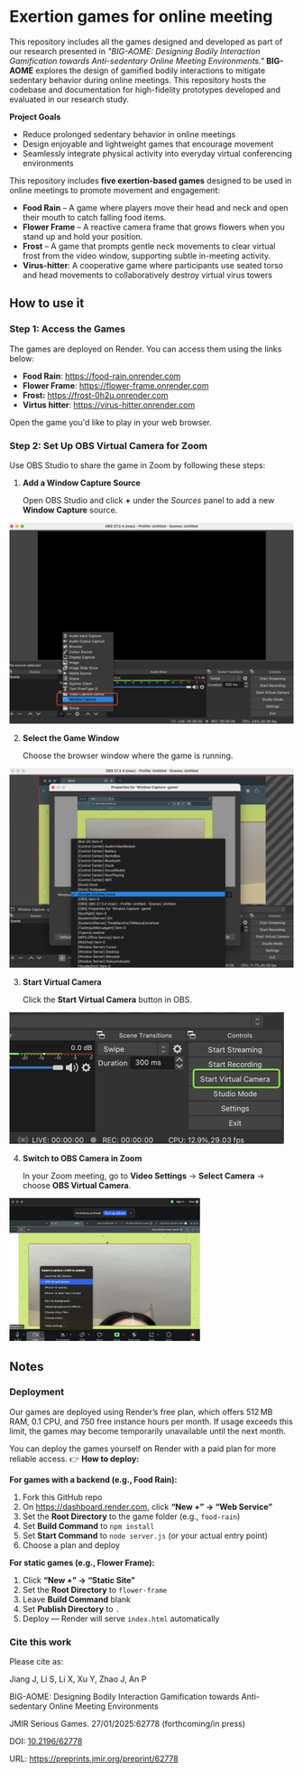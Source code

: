 # Exertion games for online meeting 

This repository includes all the games designed and developed as part of our research presented in *"BIG-AOME: Designing Bodily Interaction Gamification towards Anti-sedentary Online Meeting Environments."* **BIG-AOME** explores the design of gamified bodily interactions to mitigate sedentary behavior during online meetings. This repository hosts the codebase and documentation for high-fidelity prototypes developed and evaluated in our research study.

**Project Goals**

- Reduce prolonged sedentary behavior in online meetings
- Design enjoyable and lightweight games that encourage movement
- Seamlessly integrate physical activity into everyday virtual conferencing environments

This repository includes **five exertion-based games** designed to be used in online meetings to promote movement and engagement:

- **Food Rain** – A game where players move their head and neck and open their mouth to catch falling food items.
- **Flower Frame** – A reactive camera frame that grows flowers when you stand up and hold your position.
- **Frost** – A game that prompts gentle neck movements to clear virtual frost from the video window, supporting subtle in-meeting activity.
- **Virus-hitter**:  A cooperative game where participants use seated torso and head movements to collaboratively destroy virtual virus towers

## How to use it

### **Step 1: Access the Games**

The games are deployed on Render. You can access them using the links below:

- **Food Rain**: https://food-rain.onrender.com
- **Flower Frame**: https://flower-frame.onrender.com
- **Frost:** https://frost-0h2u.onrender.com
- **Virtus hitter**: https://virus-hitter.onrender.com

Open the game you'd like to play in your web browser.

###  Step 2: Set Up OBS Virtual Camera for Zoom

Use OBS Studio to share the game in Zoom by following these steps:

1. **Add a Window Capture Source**

   Open OBS Studio and click **+** under the *Sources* panel to add a new **Window Capture** source.

![image-20250325151943627](image-20250325151943627.png)

2. **Select the Game Window**

   Choose the browser window where the game is running.

<img src="image-20250325152432184.png" alt="image-20250325152432184" style="zoom:50%;" />

3. **Start Virtual Camera**

   Click the **Start Virtual Camera** button in OBS.

<img src="image-20250325153052499.png" alt="image-20250325153052499" style="zoom:50%;" />

4. **Switch to OBS Camera in Zoom**

   In your Zoom meeting, go to **Video Settings** → **Select Camera** → choose **OBS Virtual Camera**.

<img src="image-20250325154555417.png" alt="image-20250325154555417" style="zoom: 33%;" />



## Notes

### Deployment 

Our games are deployed using Render’s free plan, which offers 512 MB RAM, 0.1 CPU, and 750 free instance hours per month.  If usage exceeds this limit, the games may become temporarily unavailable until the next month.

You can deploy the games yourself on Render with a paid plan for more reliable access.
 👉 **How to deploy:**

**For games with a backend (e.g., Food Rain):**

1. Fork this GitHub repo
2. On https://dashboard.render.com, click **“New +” → “Web Service”**
3. Set the **Root Directory** to the game folder (e.g., `food-rain`)
4. Set **Build Command** to `npm install`
5. Set **Start Command** to `node server.js` (or your actual entry point)
6. Choose a plan and deploy

**For static games (e.g., Flower Frame):**

1. Click **“New +” → “Static Site”**
2. Set the **Root Directory** to `flower-frame`
3. Leave **Build Command** blank
4. Set **Publish Directory** to `.`
5. Deploy — Render will serve `index.html` automatically

### Cite this work

Please cite as:

Jiang J, Li S, Li X, Xu Y, Zhao J, An P

BIG-AOME: Designing Bodily Interaction Gamification towards Anti-sedentary Online Meeting Environments

JMIR Serious Games. 27/01/2025:62778 (forthcoming/in press)

DOI: [10.2196/62778](https://doi.org/10.2196/62778)

URL: https://preprints.jmir.org/preprint/62778

